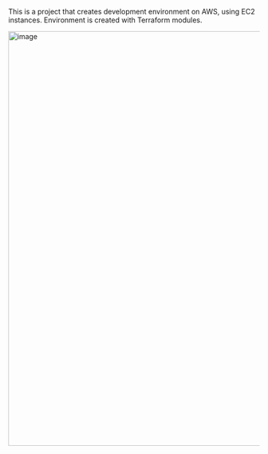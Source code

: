 This is a project that creates development environment on AWS, using EC2 instances. Environment is created with Terraform modules.


<img width="830" alt="image" src="https://github.com/capmichal/jenkins-terraform-pipeline/assets/130446782/b0fe0e93-18f7-4a00-b680-c2005b6f128a">
